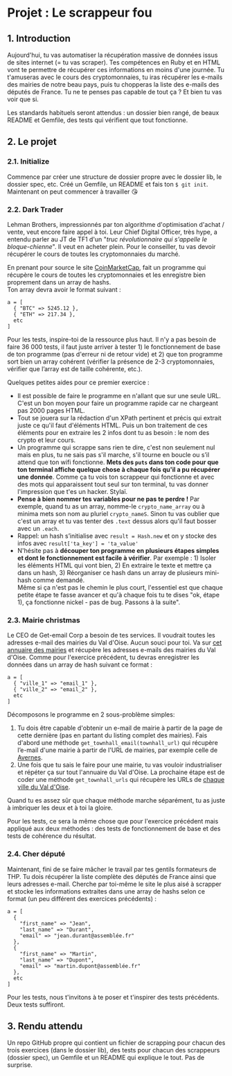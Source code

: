 # Projet : Le scrappeur fou

## 1\. Introduction

Aujourd'hui, tu vas automatiser la récupération massive de données issus de sites internet (= tu vas scraper). Tes compétences en Ruby et en HTML vont te permettre de récupérer ces informations en moins d'une journée. Tu t'amuseras avec le cours des cryptomonnaies, tu iras récupérer les e-mails des mairies de notre beau pays, puis tu chopperas la liste des e-mails des députés de France. Tu ne te penses pas capable de tout ça ? Et bien tu vas voir que si.

Les standards habituels seront attendus : un dossier bien rangé, de beaux README et Gemfile, des tests qui vérifient que tout fonctionne.

## 2\. Le projet

### 2.1\. Initialize

Commence par créer une structure de dossier propre avec le dossier lib, le dossier spec, etc. Créé un Gemfile, un README et fais ton `$ git init`. Maintenant on peut commencer à travailler 😘

### 2.2\. Dark Trader

Lehman Brothers, impressionnés par ton algorithme d'optimisation d'achat / vente, veut encore faire appel à toi. Leur Chief Digital Officer, très hype, a entendu parler au JT de TF1 d'un "_truc révolutionnaire qui s'appelle le bloque-chienne_". Il veut en acheter plein. Pour le conseiller, tu vas devoir récupérer le cours de toutes les cryptomonnaies du marché.

En prenant pour source le site [CoinMarketCap](https://coinmarketcap.com/all/views/all/), fait un programme qui récupère le cours de toutes les cryptomonnaies et les enregistre bien proprement dans un array de hashs.  
Ton array devra avoir le format suivant :

    a = [
      { "BTC" => 5245.12 },
      { "ETH" => 217.34 }, 
      etc
    ]

Pour les tests, inspire-toi de la ressource plus haut. Il n'y a pas besoin de faire 36 000 tests, il faut juste arriver à tester 1) le fonctionnement de base de ton programme (pas d'erreur ni de retour vide) et 2) que ton programme sort bien un array cohérent (vérifier la présence de 2-3 cryptomonnaies, vérifier que l’array est de taille cohérente, etc.).

Quelques petites aides pour ce premier exercice :

*   Il est possible de faire le programme en n'allant que sur une seule URL. C'est un bon moyen pour faire un programme rapide car ne chargeant pas 2000 pages HTML.
*   Tout se jouera sur la rédaction d'un XPath pertinent et précis qui extrait juste ce qu'il faut d'éléments HTML. Puis un bon traitement de ces éléments pour en extraire les 2 infos dont tu as besoin : le nom des crypto et leur cours.
*   Un programme qui scrappe sans rien te dire, c'est non seulement nul mais en plus, tu ne sais pas s'il marche, s'il tourne en boucle ou s’il attend que ton wifi fonctionne. **Mets des `puts` dans ton code pour que ton terminal affiche quelque chose à chaque fois qu'il a pu récupérer une donnée**. Comme ça tu vois ton scrappeur qui fonctionne et avec des mots qui apparaissent tout seul sur ton terminal, tu vas donner l'impression que t'es un hacker. Stylaï.
*   **Pense à bien nommer tes variables pour ne pas te perdre !** Par exemple, quand tu as un array, nomme-le `crypto_name_array` ou à minima mets son nom au pluriel `crypto_nameS`. Sinon tu vas oublier que c'est un array et tu vas tenter des `.text` dessus alors qu'il faut bosser avec un `.each`.
*   Rappel: un hash s’initialise avec `result = Hash.new` et on y stocke des infos avec `result['ta_key'] = 'ta_value'`
*   N'hésite pas à **découper ton programme en plusieurs étapes simples et dont le fonctionnement est facile à vérifier**. Par exemple : 1) Isoler les éléments HTML qui vont bien, 2) En extraire le texte et mettre ça dans un hash, 3) Réorganiser ce hash dans un array de plusieurs mini-hash comme demandé.  
    Même si ça n'est pas le chemin le plus court, l'essentiel est que chaque petite étape te fasse avancer et qu'à chaque fois tu te dises "ok, étape 1), ça fonctionne nickel - pas de bug. Passons à la suite".

### 2.3\. Mairie christmas

Le CEO de Get-email Corp a besoin de tes services. Il voudrait toutes les adresses e-mail des mairies du Val d'Oise. Aucun souci pour toi. Va sur [cet annuaire des mairies](http://annuaire-des-mairies.com/) et récupère les adresses e-mails des mairies du Val d'Oise. Comme pour l'exercice précédent, tu devras enregistrer les données dans un array de hash suivant ce format :

    a = [
      { "ville_1" => "email_1" },
      { "ville_2" => "email_2" }, 
      etc
    ]

Décomposons le programme en 2 sous-problème simples:

1.  Tu dois être capable d'obtenir un e-mail de mairie à partir de la page de cette dernière (pas en partant du listing complet des mairies). Fais d'abord une méthode `get_townhall_email(townhall_url)` qui récupère l’e-mail d'une mairie à partir de l'URL de mairies, par exemple celle de [Avernes](https://www.annuaire-des-mairies.com/95/avernes.html).
2.  Une fois que tu sais le faire pour une mairie, tu vas vouloir industrialiser et répéter ça sur tout l'annuaire du Val d'Oise. La prochaine étape est de coder une méthode `get_townhall_urls` qui récupère les URLs de [chaque ville du Val d'Oise](https://www.annuaire-des-mairies.com/val-d-oise.html).

Quand tu es assez sûr que chaque méthode marche séparément, tu as juste à imbriquer les deux et à toi la gloire.

Pour les tests, ce sera la même chose que pour l'exercice précédent mais appliqué aux deux méthodes : des tests de fonctionnement de base et des tests de cohérence du résultat.

### 2.4\. Cher député

Maintenant, fini de se faire mâcher le travail par tes gentils formateurs de THP. Tu dois récupérer la liste complète des députés de France ainsi que leurs adresses e-mail. Cherche par toi-même le site le plus aisé à scrapper et stocke les informations extraites dans une array de hashs selon ce format (un peu différent des exercices précédents) :

    a = [
      { 
        "first_name" => "Jean",
        "last_name" => "Durant",
        "email" => "jean.durant@assemblée.fr"
      },
      { 
        "first_name" => "Martin",
        "last_name" => "Dupont",
        "email" => "martin.dupont@assemblée.fr"
      },
      etc
    ]

Pour les tests, nous t'invitons à te poser et t'inspirer des tests précédents. Deux tests suffiront.

## 3\. Rendu attendu

Un repo GitHub propre qui contient un fichier de scrapping pour chacun des trois exercices (dans le dossier lib), des tests pour chacun des scrappeurs (dossier spec), un Gemfile et un README qui explique le tout. Pas de surprise.
